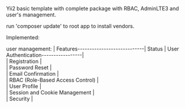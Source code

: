 Yii2 basic template with complete package with RBAC, AdminLTE3 and user's management.

run 'composer update' to root app to install vendors.

Implemented:

user management:
| Features----------------------------| Status 
| User Authentication-----------------|        
| Registration                        |                       
| Password Reset                      |        
| Email Confirmation                  |        
| RBAC (Role-Based Access Control)    |                      
| User Profile                        |          
| Session and Cookie Management       |       
| Security                            |       